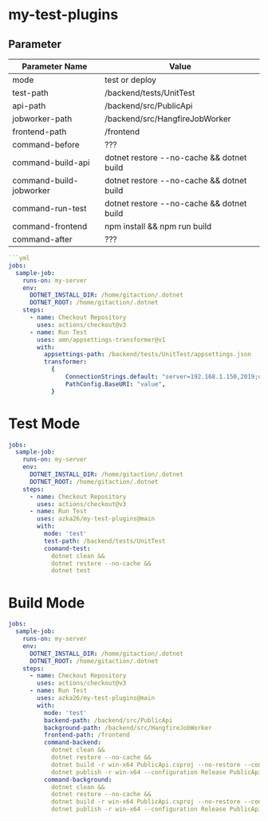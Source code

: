 # my-test-plugins

## Parameter
Parameter Name|Value
---|---
mode|test or deploy
test-path|/backend/tests/UnitTest
api-path|/backend/src/PublicApi
jobworker-path|/backend/src/HangfireJobWorker
frontend-path|/frontend
command-before|???
command-build-api|dotnet restore --no-cache && dotnet build
command-build-jobworker|dotnet restore --no-cache && dotnet build
command-run-test|dotnet restore --no-cache && dotnet build
command-frontend|npm install && npm run build
command-after|???


```yml
```yml
jobs:
  sample-job:
    runs-on: my-server
    env:
      DOTNET_INSTALL_DIR: /home/gitaction/.dotnet
      DOTNET_ROOT: /home/gitaction/.dotnet
    steps:
      - name: Checkout Repository
        uses: actions/checkout@v3
      - name: Run Test
        uses: amn/appsettings-transformer@v1
        with:
          appsettings-path: /backend/tests/UnitTest/appsettings.json
          transformer:
            {
                ConnectionStrings.default: "server=192.168.1.150,2019;database=bsiasset; user id=sa;password=AMNDev@2019;TrustServerCertificate=True",
                PathConfig.BaseURI: "value",
            }

```

# Test Mode
```yml
jobs:
  sample-job:
    runs-on: my-server
    env:
      DOTNET_INSTALL_DIR: /home/gitaction/.dotnet
      DOTNET_ROOT: /home/gitaction/.dotnet
    steps:
      - name: Checkout Repository
        uses: actions/checkout@v3
      - name: Run Test
        uses: azka26/my-test-plugins@main
        with:
          mode: 'test'
          test-path: /backend/tests/UnitTest
          coomand-test:
            dotnet clean &&
            dotnet restore --no-cache &&
            dotnet test
```

# Build Mode
```yml
jobs:
  sample-job:
    runs-on: my-server
    env:
      DOTNET_INSTALL_DIR: /home/gitaction/.dotnet
      DOTNET_ROOT: /home/gitaction/.dotnet
    steps:
      - name: Checkout Repository
        uses: actions/checkout@v3
      - name: Run Test
        uses: azka26/my-test-plugins@main
        with:
          mode: 'test'
          backend-path: /backend/src/PublicApi
          background-path: /backend/src/HangfireJobWorker
          frontend-path: /frontend
          command-backend:
            dotnet clean &&
            dotnet restore --no-cache &&
            dotnet build -r win-x64 PublicApi.csproj --no-restore --configuration Release --self-contained false &&
            dotnet publish -r win-x64 --configuration Release PublicApi.csproj -o ./bin/published --self-contained false
          command-background:
            dotnet clean &&
            dotnet restore --no-cache &&
            dotnet build -r win-x64 PublicApi.csproj --no-restore --configuration Release --self-contained false &&
            dotnet publish -r win-x64 --configuration Release PublicApi.csproj -o ./bin/published --self-contained false

```
